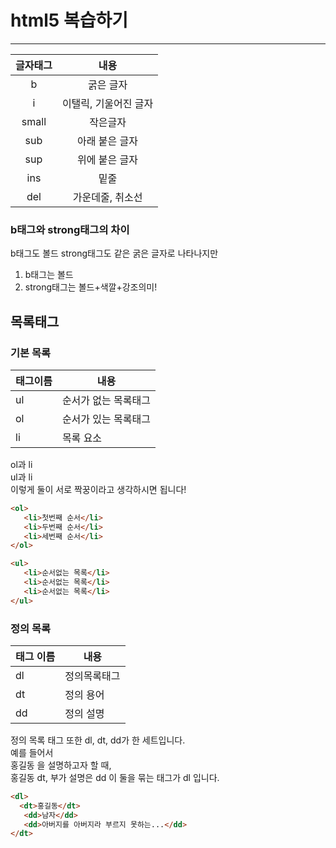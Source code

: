 # html5 복습하기
<hr>

|글자태그|내용|
|:--:|:--:|
|b|굵은 글자|
|i|이탤릭, 기울어진 글자|
|small| 작은글자|
|sub| 아래 붙은 글자|
|sup| 위에 붙은 글자|
|ins|밑줄|
|del|가운데줄, 취소선|

### b태그와 strong태그의 차이
b태그도 볼드 strong태그도 같은 굵은 글자로 나타나지만
1. b태그는 볼드
2. strong태그는 볼드+색깔+강조의미!

## 목록태그

### 기본 목록
|태그이름|내용|
|--|--|
|ul|순서가 없는 목록태그|
|ol|순서가 있는 목록태그|
|li|목록 요소|

ol과 li <br>
ul과 li <br>
이렇게 둘이 서로 짝꿍이라고 생각하시면 됩니다!

```html
<ol>
   <li>첫번째 순서</li>
   <li>두번째 순서</li>
   <li>세번째 순서</li>
</ol>

<ul>
   <li>순서없는 목록</li>
   <li>순서없는 목록</li>
   <li>순서없는 목록</li>
</ul>
```

### 정의 목록
|태그 이름|내용|
|--|--|
|dl|정의목록태그|
|dt|정의 용어|
|dd|정의 설명|


정의 목록 태그 또한 
dl, dt, dd가 한 세트입니다.<br>
예를 들어서 <br>
홍길동 을 설명하고자 할 때,<br>
홍길동 dt, 부가 설명은 dd 이 둘을 묶는 태그가 dl 입니다.


```html
<dl>
  <dt>홍길동</dt>
   <dd>남자</dd>
   <dd>아버지를 아버지라 부르지 못하는...</dd>
</dt>
```